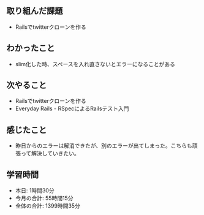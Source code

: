 ## 取り組んだ課題
- Railsでtwitterクローンを作る
## わかったこと
- slim化した時、スペースを入れ直さないとエラーになることがある
## 次やること
- Railsでtwitterクローンを作る
- Everyday Rails - RSpecによるRailsテスト入門
## 感じたこと
- 昨日からのエラーは解消できたが、別のエラーが出てしまった。こちらも頑張って解決していきたい。
## 学習時間
- 本日: 1時間30分
- 今月の合計: 55時間15分
- 全体の合計: 1399時間35分
